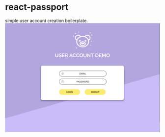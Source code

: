 # react-passport
simple user account creation boilerplate.
<img src="./home.png" alt="screenshot of application">
